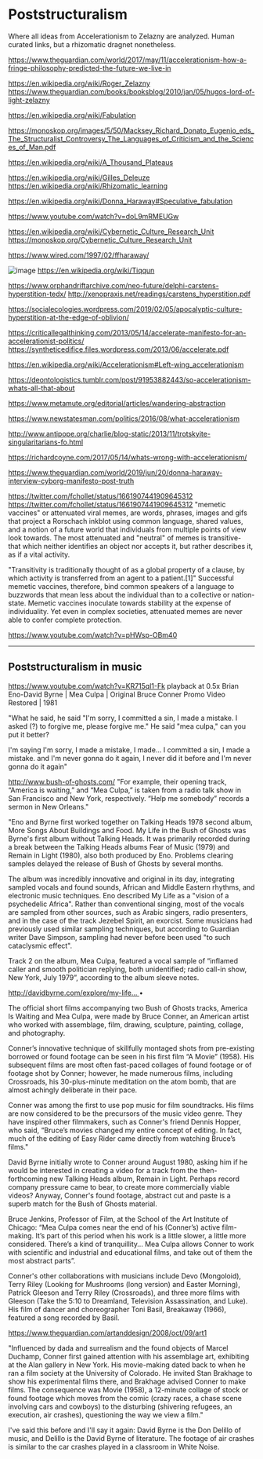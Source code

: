 # Poststructuralism
Where all ideas from Accelerationism to Zelazny are analyzed. Human curated links, but a rhizomatic dragnet nonetheless.

https://www.theguardian.com/world/2017/may/11/accelerationism-how-a-fringe-philosophy-predicted-the-future-we-live-in

https://en.wikipedia.org/wiki/Roger_Zelazny https://www.theguardian.com/books/booksblog/2010/jan/05/hugos-lord-of-light-zelazny

https://en.wikipedia.org/wiki/Fabulation

https://monoskop.org/images/5/50/Macksey_Richard_Donato_Eugenio_eds_The_Structuralist_Controversy_The_Languages_of_Criticism_and_the_Sciences_of_Man.pdf

https://en.wikipedia.org/wiki/A_Thousand_Plateaus

https://en.wikipedia.org/wiki/Gilles_Deleuze https://en.wikipedia.org/wiki/Rhizomatic_learning

https://en.wikipedia.org/wiki/Donna_Haraway#Speculative_fabulation

https://www.youtube.com/watch?v=doL9mRMEUGw

https://en.wikipedia.org/wiki/Cybernetic_Culture_Research_Unit https://monoskop.org/Cybernetic_Culture_Research_Unit

https://www.wired.com/1997/02/ffharaway/

![image](https://github.com/hatonthecat/Poststructuralism/assets/76194453/97728cb4-5884-4b54-aa96-0b23eac3d8f5) https://en.wikipedia.org/wiki/Tiqqun

https://www.orphandriftarchive.com/neo-future/delphi-carstens-hyperstition-tedx/ http://xenopraxis.net/readings/carstens_hyperstition.pdf

https://socialecologies.wordpress.com/2019/02/05/apocalyptic-culture-hyperstition-at-the-edge-of-oblivion/

https://criticallegalthinking.com/2013/05/14/accelerate-manifesto-for-an-accelerationist-politics/ https://syntheticedifice.files.wordpress.com/2013/06/accelerate.pdf

https://en.wikipedia.org/wiki/Accelerationism#Left-wing_accelerationism 

https://deontologistics.tumblr.com/post/91953882443/so-accelerationism-whats-all-that-about

https://www.metamute.org/editorial/articles/wandering-abstraction

https://www.newstatesman.com/politics/2016/08/what-accelerationism

http://www.antipope.org/charlie/blog-static/2013/11/trotskyite-singularitarians-fo.html

https://richardcoyne.com/2017/05/14/whats-wrong-with-accelerationism/

https://www.theguardian.com/world/2019/jun/20/donna-haraway-interview-cyborg-manifesto-post-truth

https://twitter.com/fchollet/status/1661907441909645312 https://twitter.com/fchollet/status/1661907441909645312 "memetic vaccines" or attenuated viral memes, are words, phrases, images and gifs that project a Rorschach inkblot using common language, shared values, and a notion of a future world that individuals from multiple points of view look towards. The most attenuated and "neutral" of memes is transitive- that which neither identifies an object nor accepts it, but rather describes it, as if a vital activity. 

"Transitivity is traditionally thought of as a global property of a clause, by which activity is transferred from an agent to a patient.[1]" Successful memetic vaccines, therefore, bind common speakers of a language to buzzwords that mean less about the individual than to a collective or nation-state. Memetic vaccines inoculate towards stability at the expense of individuality. Yet even in complex societies, attenuated memes are never able to confer complete protection.

https://www.youtube.com/watch?v=pHWsp-OBm40

----
Poststructuralism in music
----

https://www.youtube.com/watch?v=KR715ql1-Fk playback at 0.5x Brian Eno-David Byrne | Mea Culpa | Original Bruce Conner Promo Video Restored | 1981


"What he said, he said "I'm sorry, I committed a sin, I made a mistake. I asked (?) to forgive me, please forgive me." He said "mea culpa," can you put it better?

I'm saying I'm sorry, I made a mistake, I made... I committed a sin, I made a mistake. and I'm never gonna do it again, I never did it before and I'm never gonna do it again"

http://www.bush-of-ghosts.com/
"For example, their opening track, “America is waiting,” and “Mea Culpa,” is taken from a radio talk show in San Francisco and New York, respectively. “Help me somebody” records a sermon in New Orleans."

"Eno and Byrne first worked together on Talking Heads 1978 second album, More Songs About Buildings and Food. My Life in the Bush of Ghosts was Byrne's first album without Talking Heads. It was primarily recorded during a break between the Talking Heads albums Fear of Music (1979) and Remain in Light (1980), also both produced by Eno. Problems clearing samples delayed the release of Bush of Ghosts by several months.

The album was incredibly innovative and original in its day, integrating sampled vocals and found sounds, African and Middle Eastern rhythms, and electronic music techniques. Eno described My Life as a "vision of a psychedelic Africa". Rather than conventional singing, most of the vocals are sampled from other sources, such as Arabic singers, radio presenters, and in the case of the track Jezebel Spirit, an exorcist. Some musicians had previously used similar sampling techniques, but according to Guardian writer Dave Simpson, sampling had never before been used "to such cataclysmic effect".

Track 2 on the album, Mea Culpa, featured a vocal sample of “inflamed caller and smooth politician replying, both unidentified; radio call-in show, New York, July 1979”, according to the album sleeve notes. 

[http://davidbyrne.com/explore/my-life...
](http://davidbyrne.com/explore/my-life-in-the-bush-of-ghosts)
•

The official short films accompanying two Bush of Ghosts tracks, America Is Waiting and Mea Culpa, were made by Bruce Conner, an American artist who worked with assemblage, film, drawing, sculpture, painting, collage, and photography.

Conner’s innovative technique of skillfully montaged shots from pre-existing borrowed or found footage can be seen in his first film “A Movie” (1958). His subsequent films are most often fast-paced collages of found footage or of footage shot by Conner; however, he made numerous films, including Crossroads, his 30-plus-minute meditation on the atom bomb, that are almost achingly deliberate in their pace.

Conner was among the first to use pop music for film soundtracks. His films are now considered to be the precursors of the music video genre. They have inspired other filmmakers, such as Conner's friend Dennis Hopper, who said, “Bruce’s movies changed my entire concept of editing. In fact, much of the editing of Easy Rider came directly from watching Bruce’s films."

David Byrne initially wrote to Conner around August 1980, asking him if he would be interested in creating a video for a track from the then-forthcoming new Talking Heads album, Remain in Light. Perhaps record company pressure came to bear, to create more commercially viable videos? Anyway, Conner's found footage, abstract cut and paste is a superb match for the Bush of Ghosts material.

Bruce Jenkins, Professor of Film, at the School of the Art Institute of Chicago: “Mea Culpa comes near the end of his (Conner’s) active film-making. It’s part of this period when his work is a little slower, a little more considered. There’s a kind of tranquillity… Mea Culpa allows Conner to work with scientific and industrial and educational films, and take out of them the most abstract parts”.

Conner's other collaborations with musicians include Devo (Mongoloid), Terry Riley (Looking for Mushrooms (long version) and Easter Morning), Patrick Gleeson and Terry Riley (Crossroads), and three more films with Gleeson (Take the 5:10 to Dreamland, Television Assassination, and Luke). His film of dancer and choreographer Toni Basil, Breakaway (1966), featured a song recorded by Basil.

https://www.theguardian.com/artanddesign/2008/oct/09/art1

"Influenced by dada and surrealism and the found objects of Marcel Duchamp, Conner first gained attention with his assemblage art, exhibiting at the Alan gallery in New York. His movie-making dated back to when he ran a film society at the University of Colorado. He invited Stan Brakhage to show his experimental films there, and Brakhage advised Conner to make films. The consequence was Movie (1958), a 12-minute collage of stock or found footage which moves from the comic (crazy races, a chase scene involving cars and cowboys) to the disturbing (shivering refugees, an execution, air crashes), questioning the way we view a film."

I've said this before and I'll say it again: David Byrne is the Don Delillo of music, and Delillo is the David Byrne of literature. The footage of air crashes is similar to the car crashes played in a classroom in White Noise.

